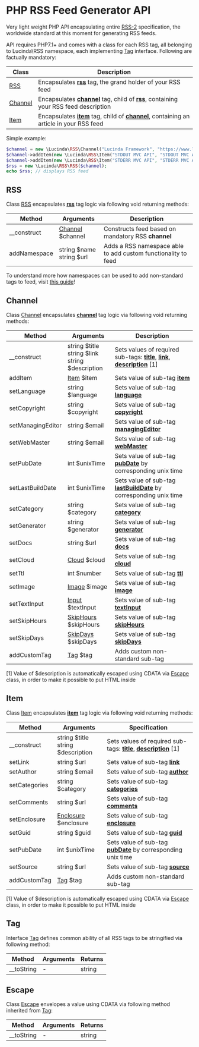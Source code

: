 # PHP RSS Feed Generator API

Very light weight PHP API encapsulating entire [RSS-2](https://validator.w3.org/feed/docs/rss2.html) specification, the worldwide standard at this moment for generating RSS feeds.

API requires PHP7.1+ and comes with a class for each RSS tag, all belonging to Lucinda\RSS namespace, each implementing [Tag](#Tag) interface. Following are factually mandatory:

| Class | Description |
| --- | --- |
| [RSS](#rss) | Encapsulates [**rss**](https://www.rssboard.org/rss-profile#element-rss) tag, the grand holder of your RSS feed |
| [Channel](#channel) | Encapsulates [**channel**](https://www.rssboard.org/rss-profile#element-channel) tag, child of [**rss**](https://www.rssboard.org/rss-profile#element-rss), containing your RSS feed description |
| [Item](#item) | Encapsulates [**item**](https://www.rssboard.org/rss-profile#element-channel-item) tag, child of [**channel**](https://www.rssboard.org/rss-profile#element-channel), containing an article in your RSS feed |

Simple example:

```php
$channel = new \Lucinda\RSS\Channel("Lucinda Framework", "https://www.lucinda-framework.com", "Current headlines from Lucinda Framework");
$channel->addItem(new \Lucinda\RSS\Item("STDOUT MVC API", "STDOUT MVC API was upgraded to a new version"));
$channel->addItem(new \Lucinda\RSS\Item("STDERR MVC API", "STDERR MVC API was upgraded to a new version"));
$rss = new \Lucinda\RSS\RSS($channel);
echo $rss; // displays RSS feed
```

## RSS<a href="rss"></a>

Class [RSS](https://github.com/aherne/rss-generator/blob/master/src/RSS.php) encapsulates [**rss**](https://www.rssboard.org/rss-profile#element-rss) tag logic via following void returning methods:

| Method | Arguments | Description |
| --- | --- | --- |
| __construct | [Channel](#channel) $channel | Constructs feed based on mandatory RSS **channel** |
| addNamespace | string $name<br/>string $url | Adds a RSS namespace able to add custom functionality to feed |

To understand more how namespaces can be used to add non-standard tags to feed, visit [this guide](https://www.rssboard.org/rss-profile#namespace-elements)!

## Channel<a href="channel"></a>

Class [Channel](https://github.com/aherne/rss-generator/blob/master/src/Channel.php) encapsulates [**channel**](https://www.rssboard.org/rss-profile#element-channel) tag logic via following void returning methods:

| Method | Arguments | Description |
| --- | --- | --- |
| __construct | string $title<br/>string $link<br/>string $description | Sets values of required sub-tags: [**title**](https://www.rssboard.org/rss-profile#element-channel-title), [**link**](https://www.rssboard.org/rss-profile#element-channel-link), [**description**](https://www.rssboard.org/rss-profile#element-channel-description) [1] |
| addItem | [Item](#item) $item | Sets value of sub-tag [**item**](https://www.rssboard.org/rss-profile#element-channel-item) |
| setLanguage | string $language | Sets value of sub-tag [**language**](https://www.rssboard.org/rss-profile#element-channel-language) |
| setCopyright | string $copyright | Sets value of sub-tag [**copyright**](https://www.rssboard.org/rss-profile#element-channel-copyright) |
| setManagingEditor | string $email | Sets value of sub-tag [**managingEditor**](https://www.rssboard.org/rss-profile#element-channel-managingeditor) |
| setWebMaster | string $email | Sets value of sub-tag [**webMaster**](https://www.rssboard.org/rss-profile#element-channel-webmaster) |
| setPubDate | int $unixTime | Sets value of sub-tag [**pubDate**](https://www.rssboard.org/rss-profile#element-channel-pubdate) by corresponding unix time |
| setLastBuildDate | int $unixTime | Sets value of sub-tag [**lastBuildDate**](https://www.rssboard.org/rss-profile#element-channel-lastbuilddate) by corresponding unix time |
| setCategory | string $category | Sets value of sub-tag [**category**](https://www.rssboard.org/rss-profile#element-channel-category) |
| setGenerator | string $generator | Sets value of sub-tag [**generator**](https://www.rssboard.org/rss-profile#element-channel-generator) |
| setDocs | string $url | Sets value of sub-tag [**docs**](https://www.rssboard.org/rss-profile#element-channel-docs) |
| setCloud | [Cloud](https://github.com/aherne/rss-generator/blob/master/src/Cloud.php) $cloud | Sets value of sub-tag [**cloud**](https://www.rssboard.org/rss-profile#element-channel-cloud) |
| setTtl | int $number | Sets value of sub-tag [**ttl**](https://www.rssboard.org/rss-profile#element-channel-ttl) |
| setImage | [Image](https://github.com/aherne/rss-generator/blob/master/src/Image.php) $image | Sets value of sub-tag [**image**](https://www.rssboard.org/rss-profile#element-channel-image) |
| setTextInput | [Input](https://github.com/aherne/rss-generator/blob/master/src/Input.php) $textInput | Sets value of sub-tag [**textInput**](https://www.rssboard.org/rss-profile#element-channel-textinput) |
| setSkipHours | [SkipHours](https://github.com/aherne/rss-generator/blob/master/src/SkipHours.php) $skipHours | Sets value of sub-tag [**skipHours**](https://www.rssboard.org/rss-profile#element-channel-skiphours) |
| setSkipDays | [SkipDays](https://github.com/aherne/rss-generator/blob/master/src/SkipDays.php) $skipDays | Sets value of sub-tag [**skipDays**](https://www.rssboard.org/rss-profile#element-channel-skipdays) |
| addCustomTag | [Tag](#Tag) $tag | Adds custom non-standard sub-tag |

[1] Value of $description is automatically escaped using CDATA via [Escape](#escape) class, in order to make it possible to put HTML inside

## Item<a href="item"></a>

Class [Item](https://github.com/aherne/rss-generator/blob/master/src/Item.php) encapsulates [**item**](https://www.rssboard.org/rss-profile#element-channel-item) tag logic via following void returning methods:

| Method | Arguments | Specification |
| --- | --- | --- |
| __construct | string $title<br/>string $description | Sets values of required sub-tags: [**title**](https://www.rssboard.org/rss-profile#element-channel-item-title), [**description**](https://www.rssboard.org/rss-profile#element-channel-item-description) [1] |
| setLink | string $url | Sets value of sub-tag [**link**](https://www.rssboard.org/rss-profile#element-channel-item-link) |
| setAuthor | string $email | Sets value of sub-tag [**author**](https://www.rssboard.org/rss-profile#element-channel-item-author) |
| setCategories | string $category | Sets value of sub-tag [**categories**](https://www.rssboard.org/rss-profile#element-channel-item-categories) |
| setComments | string $url | Sets value of sub-tag [**comments**](https://www.rssboard.org/rss-profile#element-channel-item-comments) |
| setEnclosure | [Enclosure](https://github.com/aherne/rss-generator/blob/master/src/Enclosure.php) $enclosure | Sets value of sub-tag [**enclosure**](https://www.rssboard.org/rss-profile#element-channel-item-enclosure) |
| setGuid | string $guid | Sets value of sub-tag [**guid**](https://www.rssboard.org/rss-profile#element-channel-item-guid) |
| setPubDate | int $unixTime | Sets value of sub-tag [**pubDate**](https://www.rssboard.org/rss-profile#element-channel-item-pubdate) by corresponding unix time |
| setSource | string $url | Sets value of sub-tag [**source**](https://www.rssboard.org/rss-profile#element-channel-item-source) |
| addCustomTag | [Tag](#Tag) $tag | Adds custom non-standard sub-tag |

[1] Value of $description is automatically escaped using CDATA via [Escape](#escape) class, in order to make it possible to put HTML inside

## Tag<a href="tag"></a>

Interface [Tag](https://github.com/aherne/rss-generator/blob/master/src/Tag.php) defines common ability of all RSS tags to be stringified via following method:

| Method | Arguments | Returns |
| --- | --- | --- |
| __toString | - | string |

## Escape<a href="escape"></a>

Class [Escape](https://github.com/aherne/rss-generator/blob/master/src/Escape.php) envelopes a value using CDATA via following method inherited from [Tag](#tag):

| Method | Arguments | Returns |
| --- | --- | --- |
| __toString | - | string |